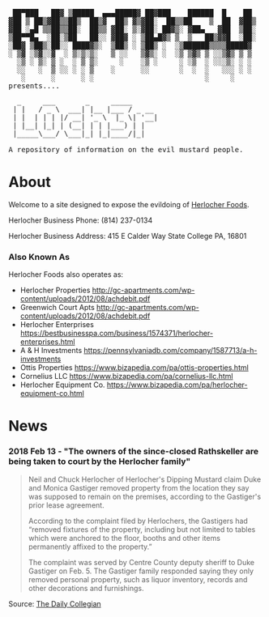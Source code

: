 <pre>
 ██▀███   ██▓ ▒█████  ▄▄▄█████▓ ██▓███    ██████  █    ██ 
▓██ ▒ ██▒▓██▒▒██▒  ██▒▓  ██▒ ▓▒▓██░  ██▒▒██    ▒  ██  ▓██▒
▓██ ░▄█ ▒▒██▒▒██░  ██▒▒ ▓██░ ▒░▓██░ ██▓▒░ ▓██▄   ▓██  ▒██░
▒██▀▀█▄  ░██░▒██   ██░░ ▓██▓ ░ ▒██▄█▓▒ ▒  ▒   ██▒▓▓█  ░██░
░██▓ ▒██▒░██░░ ████▓▒░  ▒██▒ ░ ▒██▒ ░  ░▒██████▒▒▒▒█████▓ 
░ ▒▓ ░▒▓░░▓  ░ ▒░▒░▒░   ▒ ░░   ▒▓▒░ ░  ░▒ ▒▓▒ ▒ ░░▒▓▒ ▒ ▒ 
  ░▒ ░ ▒░ ▒ ░  ░ ▒ ▒░     ░    ░▒ ░     ░ ░▒  ░ ░░░▒░ ░ ░ 
  ░░   ░  ▒ ░░ ░ ░ ▒    ░      ░░       ░  ░  ░   ░░░ ░ ░ 
   ░      ░      ░ ░                          ░     ░     
presents....
</pre>
<pre>
  _     ___       _     _____      
 | |   / _ \  ___| |__ |___ / _ __ 
 | |  | | | |/ __| '_ \  |_ \| '__|
 | |__| |_| | (__| | | |___) | |   
 |_____\___/ \___|_| |_|____/|_|   
                                   
A repository of information on the evil mustard people.
</pre>


# About

Welcome to a site designed to expose the evildoing of <a href="https://herlocherfoods.com">Herlocher Foods</a>.  

Herlocher Business Phone: (814) 237-0134

Herlocher Business Address: 415 E Calder Way State College PA, 16801

### Also Known As

Herlocher Foods also operates as:
- Herlocher Properties <http://gc-apartments.com/wp-content/uploads/2012/08/achdebit.pdf>
- Greenwich Court Apts <http://gc-apartments.com/wp-content/uploads/2012/08/achdebit.pdf>
- Herlocher Enterprises <https://bestbusinesspa.com/business/1574371/herlocher-enterprises.html>
- A & H Investments <https://pennsylvaniadb.com/company/1587713/a-h-investments>
- Ottis Properties <https://www.bizapedia.com/pa/ottis-properties.html>
- Cornelius LLC <https://www.bizapedia.com/pa/cornelius-llc.html>
- Herlocher Equipment Co. <https://www.bizapedia.com/pa/herlocher-equipment-co.html>


# News

### 2018 Feb 13 - "The owners of the since-closed Rathskeller are being taken to court by the Herlocher family"
> Neil and Chuck Herlocher of Herlocher's Dipping Mustard claim Duke and Monica Gastiger removed property from the location they say was supposed to remain on the premises, according to the Gastiger's prior lease agreement. 
>
> According to the complaint filed by Herlochers, the Gastigers had “removed fixtures of the property, including but not limited to tables which were anchored to the floor, booths and other items permanently affixed to the property.”
>
> The complaint was served by Centre County deputy sheriff to Duke Gastiger on Feb. 5. The Gastiger family responded saying they only removed personal property, such as liquor inventory, records and other decorations and furnishings.

Source: <a href="http://www.collegian.psu.edu/news/borough/article_c3b34ec0-1106-11e8-b9b6-27cdee9f9910.html">The Daily Collegian</a>


